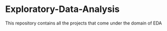 # Exploratory-Data-Analysis
This repository contains all the projects that come under the domain of EDA
